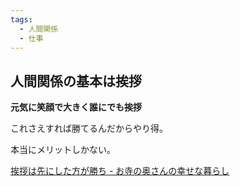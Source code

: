 ```yaml
---
tags:
  - 人間関係
  - 仕事
---
```

## 人間関係の基本は挨拶


**元気に笑顔で大きく誰にでも挨拶**

これさえすれば勝てるんだからやり得。

本当にメリットしかない。

[挨拶は先にした方が勝ち - お寺の奥さんの幸せな暮らし](https://blog.goo.ne.jp/banbi798/e/9b6ac838da372f79bb610a9eed4b8fef)